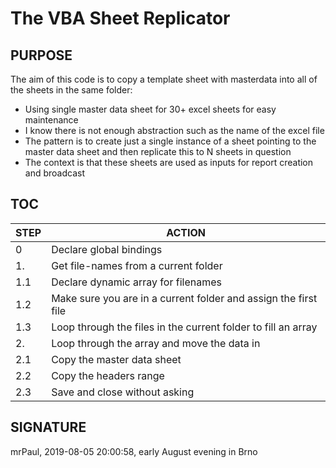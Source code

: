 # The VBA Sheet Replicator 

## PURPOSE
The aim of this code is to copy a template sheet with masterdata into all of the sheets in the same folder:

* Using single master data sheet for 30+ excel sheets for easy maintenance
* I know there is not enough abstraction such as the name of the excel file
* The pattern is to create just a single instance of a sheet pointing to the master data sheet and then replicate this to N sheets in question
* The context is that these sheets are used as inputs for report creation and broadcast

## TOC

STEP | ACTION
-----|----------------------------------------------------------------
0    | Declare global bindings
1.   | Get file-names from a current folder
1.1  | Declare dynamic array for filenames
1.2  | Make sure you are in a current folder and assign the first file
1.3  | Loop through the files in the current folder to fill an array
2.   | Loop through the array and move the data in
2.1  | Copy the master data sheet
2.2  | Copy the headers range
2.3  | Save and close without asking

## SIGNATURE 
mrPaul, 2019-08-05 20:00:58, early August evening in Brno